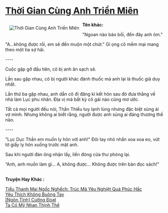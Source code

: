 <a href="https://utruyen.com/truyen/thoi-gian-cung-anh-trien-mien/17406/" title="Thời Gian Cùng Anh Triền Miên"><h1>Thời Gian Cùng Anh Triền Miên</h1></a><div style="display:table"><img align="right" style="float: left; padding: 10px;" src="https://utruyen.com/images/story/200x260/thoi-gian-cung-anh-trien-mien.jpg" alt="Thời Gian Cùng Anh Triền Miên"><b>Tên khác:</b><p></p>"Ngoan nào bảo bối, đến đây anh ôm."<p></p>"A...không được rồi, em sẽ đến muộn một chút." Gi ọng cô mềm mại mang theo một tia sợ hãi.<p></p>----<p></p>Cuộc gặp gỡ đầu tiên, cô bị anh ăn sạch sẽ.<p></p>Lần sau gặp nhau, cô bị người khác đánh thuốc mà anh lại là thuốc giả duy nhất.<p></p>Lần thứ ba gặp nhau, anh dẫn cô đi đăng kí kết hôn sau đó đưa thằng về nhà làm Lục phu nhân. Địa vị mà bất kỳ cô gái nào cũng mơ ước.<p></p>Tất cả mọi người đều nói, Thần Thiếu tuy lạnh lùng nhưng đặc biệt sủng ái vợ mình. Nhưng không ai biết rằng, người được anh sủng ai đáng thương thế nào.<p></p>----<p></p>"Lục Dục Thần em muốn ly hôn với anh!" Đôi tay nhỏ nhắn xoa xoa eo, vứt tờ giấy ly hôn xuống trước mặt anh.<p></p>Sau khi người đàn ông nhận lấy, liền đóng cửa thư phòng lại.<p></p>“Anh, anh muốn làm gì... A, không được... Không được trên bàn đọc sách!”</div><p><br><b>Truyện Hay Khác :</b></p><a href="https://utruyen.com/truyen/tieu-thanh-mai-ngoc-nghech-truc-ma-yeu-nghiet-qua-phuc-hac/17399/" alt="Tiểu Thanh Mai Ngốc Nghếch: Trúc Mã Yêu Nghiệt Quá Phúc Hắc">Tiểu Thanh Mai Ngốc Nghếch: Trúc Mã Yêu Nghiệt Quá Phúc Hắc</a><br/><a href="https://truyenngontinhay.wordpress.com/2019/10/03/yeu-thich-khong-buong-tay/" alt="Yêu Thích Không Buông Tay">Yêu Thích Không Buông Tay</a><br/><a href="https://github.com/quanluxury/ngontinhhot/tree/master/truyenhay/18927/" alt="[Ngôn Tình] Cường Đoạt">[Ngôn Tình] Cường Đoạt</a><br/><a href="https://github.com/quanluxury/ngontinhhot/tree/master/truyenhay/17277/" alt="Ta Có Mỹ Nhan Thịnh Thế">Ta Có Mỹ Nhan Thịnh Thế</a><br/>